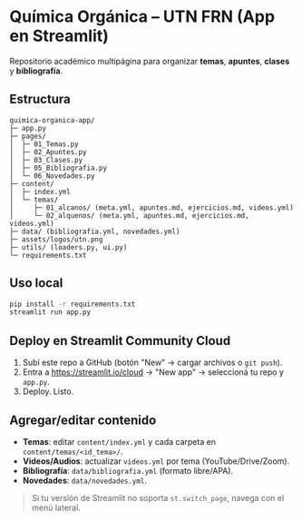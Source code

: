 # Química Orgánica – UTN FRN (App en Streamlit)

Repositorio académico multipágina para organizar **temas**, **apuntes**, **clases** y **bibliografía**.

## Estructura
```
quimica-organica-app/
├─ app.py
├─ pages/
│  ├─ 01_Temas.py
│  ├─ 02_Apuntes.py
│  ├─ 03_Clases.py
│  ├─ 05_Bibliografia.py
│  └─ 06_Novedades.py
├─ content/
│  ├─ index.yml
│  └─ temas/
│     ├─ 01_alcanos/ (meta.yml, apuntes.md, ejercicios.md, videos.yml)
│     └─ 02_alquenos/ (meta.yml, apuntes.md, ejercicios.md, videos.yml)
├─ data/ (bibliografia.yml, novedades.yml)
├─ assets/logos/utn.png
├─ utils/ (loaders.py, ui.py)
└─ requirements.txt
```

## Uso local
```bash
pip install -r requirements.txt
streamlit run app.py
```

## Deploy en Streamlit Community Cloud
1. Subí este repo a GitHub (botón "New" → cargar archivos o `git push`).
2. Entra a https://streamlit.io/cloud → "New app" → seleccioná tu repo y `app.py`.
3. Deploy. Listo.

## Agregar/editar contenido
- **Temas**: editar `content/index.yml` y cada carpeta en `content/temas/<id_tema>/`.
- **Videos/Audios**: actualizar `videos.yml` por tema (YouTube/Drive/Zoom).
- **Bibliografía**: `data/bibliografia.yml` (formato libre/APA).
- **Novedades**: `data/novedades.yml`.

> Si tu versión de Streamlit no soporta `st.switch_page`, navega con el menú lateral.